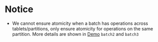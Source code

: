# Notice
- We cannot ensure atomicity when a batch has operations across tablets/partitions,
  only ensure atomicity for operations on the same partition. More details are shown in [Demo](https://github.com/oceanbase/obkv-table-client-java/blob/master/example/simple-table-demo/src/main/java/com/oceanbase/example/TableClient.java) `batch2` and `batch3`